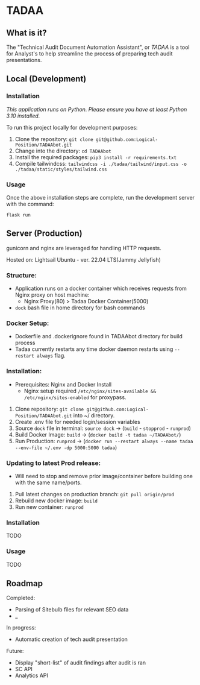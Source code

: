 # TADAA

## What is it?

The "Technical Audit Document Automation Assistant", or _TADAA_ is a tool for Analyst's to help streamline the process of preparing tech audit presentations.

## Local (Development)

### Installation

_This application runs on Python. Please ensure you have at least Python 3.10 installed._

To run this project locally for development purposes:

1. Clone the repository: `git clone git@github.com:Logical-Position/TADAAbot.git`
1. Change into the directory: `cd TADAAbot`
1. Install the required packages: `pip3 install -r requirements.txt`
1. Compile tailwindcss: `tailwindcss -i ./tadaa/tailwind/input.css -o ./tadaa/static/styles/tailwind.css`

### Usage

Once the above installation steps are complete, run the development server with the command:
```
flask run
```

## Server (Production)
gunicorn and nginx are leveraged for handling HTTP requests.

Hosted on: Lightsail Ubuntu - ver. 22.04 LTS(Jammy Jellyfish)
### Structure:
* Application runs on a docker container which receives requests from Nginx proxy on host machine: 
  * Nginx Proxy(80) > Tadaa Docker Container(5000)
* `dock` bash file in home directory for bash commands

### Docker Setup:
* Dockerfile and .dockerignore found in TADAAbot directory for build process
* Tadaa currently restarts any time docker daemon restarts using `--restart always` flag.

### Installation:
* Prerequisites: Nginx and Docker Install
    * Nginx setup required `/etc/nginx/sites-available && /etc/nginx/sites-enabled` for proxypass.
1. Clone repository: `git clone git@github.com:Logical-Position/TADAAbot.git` into ~/ directory.
1. Create .env file for needed login/session variables
1. Source `dock` file in terminal: 
`source dock` -> (`build` - `stopprod` - `runprod`)
2. Build Docker Image: 
`build` -> (`docker build -t tadaa ~/TADAAbot/`)
1. Run Production: 
`runprod` -> (`docker run --restart always --name tadaa --env-file ~/.env -dp 5000:5000 tadaa`)

### Updating to latest Prod release:
* Will need to stop and remove prior image/container before building one with the same name/ports.
1. Pull latest changes on production branch: `git pull origin/prod`
2. Rebuild new docker image: `build`
3. Run new container: `runprod`
### Installation

TODO

### Usage

TODO

## Roadmap
Completed:
* Parsing of Sitebulb files for relevant SEO data
* _

In progress:
* Automatic creation of tech audit presentation

Future:
* Display "short-list" of audit findings after audit is ran
* SC API
* Analytics API